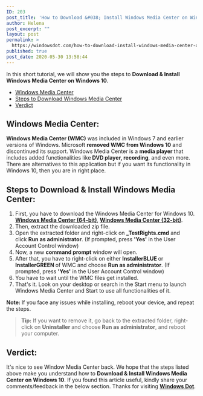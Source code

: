 ```yaml
---
ID: 203
post_title: 'How to Download &#038; Install Windows Media Center on Windows 10?'
author: Helena
post_excerpt: ""
layout: post
permalink: >
  https://windowsdot.com/how-to-download-install-windows-media-center-on-windows-10/
published: true
post_date: 2020-05-30 13:58:44
---
```

In this short tutorial, we will show you the steps to <strong>Download &amp; Install Windows Media Center on Windows 10</strong>.
<ul class="toc">
 	<li><a href="#1">Windows Media Center</a></li>
 	<li><a href="#2">Steps to Download Windows Media Center</a></li>
 	<li><a href="#3">Verdict</a></li>
</ul>
<h2 id="1">Windows Media Center:</h2>
<strong>Windows Media Center (WMC)</strong> was included in Windows 7 and earlier versions of Windows. Microsoft <strong>removed WMC from Windows 10</strong> and discontinued its support. Windows Media Center is a <strong>media player </strong>that includes added functionalities like<strong> DVD player, recording</strong>, and even more. There are alternatives to this application but if you want its functionality in Windows 10, then you are in right place.
<h2 id="2">Steps to Download &amp; Install Windows Media Center:</h2>
<ol>
 	<li>First, you have to download the Windows Media Center for Windows 10. <a href="https://mega.nz/file/7kdR1ICb#1TCdTd_UpqtYqVXyihhA6DwbFz1Yvo7fE8PVD21mrAU"><strong>Windows Media Center (64-bit)</strong></a>, <a href="https://mega.nz/file/PwUCQK5K#XLwP6W-RFrYupTVG7Q3oxkW97S6_4cxLDFMeRGBjd80"><strong>Windows Media Center (32-bit)</strong></a>.</li>
 	<li>Then, extract the downloaded zip file.</li>
 	<li>Open the extracted folder and right-click on <strong>_TestRights.cmd</strong> and click <strong>Run as administrator</strong>. (If prompted, press <strong>'Yes'</strong> in the User Account Control window)</li>
 	<li>Now, a new <strong>command prompt </strong>window will open.</li>
 	<li>After that, you have to right-click on either <b>InstallerBLUE </b>or <b>InstallerGREEN </b>of WMC and choose <strong>Run as administrator</strong>. (If prompted, press <strong>'Yes'</strong> in the User Account Control window)</li>
 	<li>You have to wait until the WMC files get installed.</li>
 	<li>That's it. Look on your desktop or search in the Start menu to launch Windows Media Center and Start to use all functionalities of it.</li>
</ol>
<p id="note"><strong>Note: </strong>If you face any issues while installing, reboot your device, and repeat the steps.</p>

<blockquote><strong>Tip:</strong> If you want to remove it, go back to the extracted folder, right-click on <strong>Uninstaller </strong>and choose<strong> Run as administrator</strong>, and reboot your computer.</blockquote>
<h2 id="3">Verdict:</h2>
It's nice to see Window Media Center back. We hope that the steps listed above make you understand how to <strong>Download &amp; Install Windows Media Center on Windows 10</strong>. If you found this article useful, kindly share your comments/feedback in the below section. Thanks for visiting <a href="https://windowsdot.com/"><strong>Windows Dot</strong></a>.